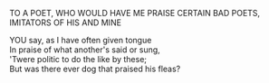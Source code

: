 TO A POET, WHO WOULD HAVE ME PRAISE CERTAIN BAD POETS, IMITATORS OF HIS AND MINE  
  
YOU say, as I have often given tongue  
In praise of what another's said or sung,  
'Twere politic to do the like by these;  
But was there ever dog that praised his fleas?  
